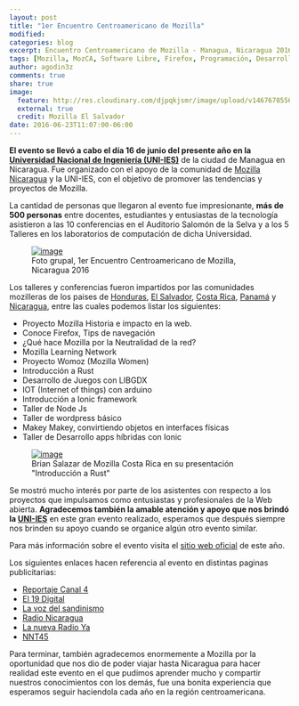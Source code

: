 ```yaml
---
layout: post
title: "1er Encuentro Centroamericano de Mozilla"
modified:
categories: blog
excerpt: Encuentro Centroamericano de Mozilla - Managua, Nicaragua 2016
tags: [Mozilla, MozCA, Software Libre, Firefox, Programación, Desarrollo]
author: agodin3z
comments: true
share: true
image:
  feature: http://res.cloudinary.com/djpqkjsmr/image/upload/v1467678556/MozSV/ecm_nic.png
  external: true
  credit: Mozilla El Salvador
date: 2016-06-23T11:07:00-06:00
---
```


**El evento se llevó a cabo el día 16 de junio del presente año en la [Universidad Nacional de Ingeniería (UNI-IES)][UNI]** de la ciudad de Managua en Nicaragua. Fue organizado con el apoyo de la comunidad de [Mozilla Nicaragua][NI] y la UNI-IES, con el objetivo de promover las tendencias y proyectos de Mozilla.

La cantidad de personas que llegaron al evento fue impresionante, **más de 500 personas** entre docentes, estudiantes y entusiastas de la tecnología asistieron a las 10 conferencias en el Auditorio Salomón de la Selva y a los 5 Talleres en los laboratorios de computación de dicha Universidad.

<figure>
	<a href="http://res.cloudinary.com/djpqkjsmr/image/upload/v1466713218/MozSV/1ecm.png">
		<img src="http://res.cloudinary.com/djpqkjsmr/image/upload/v1466713218/MozSV/1ecm.png" alt="image">
	</a>
	<figcaption>
		Foto grupal, 1er Encuentro Centroamericano de Mozilla, Nicaragua 2016
	</figcaption>
</figure>

Los talleres y conferencias fueron impartidos por las comunidades mozilleras de los paises de [Honduras][HN], [El Salvador][SV], [Costa Rica][CR], [Panamá][PA] y [Nicaragua][NI], entre las cuales podemos listar los siguientes:

- Proyecto Mozilla Historia e impacto en la web.
- Conoce Firefox, Tips de navegación
- ¿Qué hace Mozilla por la Neutralidad de la red?
- Mozilla Learning Network
- Proyecto Womoz (Mozilla Women)
- Introducción a Rust
- Desarrollo de Juegos con LIBGDX
- IOT (Internet of things) con arduino
- Introducción a Ionic framework
- Taller de Node Js
- Taller de wordpress básico
- Makey Makey, convirtiendo objetos en interfaces físicas
- Taller de Desarrollo apps híbridas con Ionic

<figure>
	<a href="http://res.cloudinary.com/djpqkjsmr/image/upload/v1466714133/MozSV/mozcr_rust.jpg">
		<img src="http://res.cloudinary.com/djpqkjsmr/image/upload/v1466714133/MozSV/mozcr_rust.jpg" alt="image">
	</a>
	<figcaption>
		Brian Salazar de Mozilla Costa Rica en su presentación "Introducción a Rust"
	</figcaption>
</figure>

Se mostró mucho interés por parte de los asistentes con respecto a los proyectos que impulsamos como entusiastas y profesionales de la Web abierta. **Agradecemos también la amable atención y apoyo que nos brindó la [UNI-IES][UNI]** en este gran evento realizado, esperamos que después siempre nos brinden su apoyo cuando se organice algún otro evento similar.


Para más información sobre el evento visita el [sitio web oficial][1ECM] de este año.

Los siguientes enlaces hacen referencia al evento en distintas paginas publicitarias:

- [Reportaje Canal 4][1]
- [El 19 Digital][2]
- [La voz del sandinismo][3]
- [Radio Nicaragua][4]
- [La nueva Radio Ya ][5]
- [NNT45 ][0]

Para terminar, también agradecemos enormemente a Mozilla por la oportunidad que nos dio de poder viajar hasta Nicaragua para hacer realidad este evento en el que pudimos aprender mucho y compartir nuestros conocimientos con los demás, fue una bonita experiencia que esperamos seguir haciendola cada año en la región centroamericana.

[1]: http://www.canal4.com.ni/index.php/multinoticias/13089-realizan-el-primer-encuentro-centroamericano-de-mozilla-en-nicaragua.html
[2]: http://www.el19digital.com/articulos/ver/titulo:43151-realizan-el-primer-encuentro-centroamericano-de-mozilla-en-nicaragua-
[3]: http://www.lavozdelsandinismo.com/nicaragua/2016-06-16/nicaragua-acoge-primer-encuentro-centroamericano-comunidad-mozilla/
[4]: http://www.radionicaragua.com.ni/noticias/ver/titulo:29256-uni-realiza-el-primer-encuentro-centroamericano-de-mozilla-
[5]: http://nuevaya.com.ni/nicaragua-sera-sede-del-i-encuentro-centroamericano-de-mozilla/
[0]: https://www.facebook.com/926511660753495/videos/1076778169060176/
[SV]: http://mozillasv.github.io/
[HN]: https://mozillahonduras.wordpress.com/
[NI]: https://mozillanicaragua.wordpress.com/
[PA]: http://mozillapanama.org/
[CR]: http://mozilla-costarica.org/
[1ECM]: http://encuentro.mozillanicaragua.org/
[UNI]: http://www.ies.uni.edu.ni/
